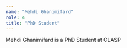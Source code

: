 ```yaml
---
name: "Mehdi Ghanimifard"
role: 4 
title: "PhD Student"
---
```

Mehdi Ghanimifard is a PhD Student at CLASP
